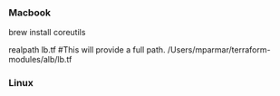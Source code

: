 ### Macbook
brew install coreutils

realpath lb.tf #This will provide a full path.
/Users/mparmar/terraform-modules/alb/lb.tf

### Linux
